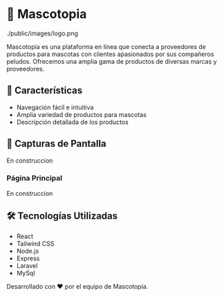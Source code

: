 # 🐾 Mascotopia

./public/images/logo.png

Mascotopia es una plataforma en línea que conecta a proveedores de productos para mascotas con clientes apasionados por sus compañeros peludos. Ofrecemos una amplia gama de productos de diversas marcas y proveedores.

## 🚀 Características

- Navegación fácil e intuitiva
- Amplia variedad de productos para mascotas
- Descripción detallada de los productos

## 📸 Capturas de Pantalla
En construccion

### Página Principal
En construccion

## 🛠️ Tecnologías Utilizadas

- React
- Tailwind CSS
- Node.js
- Express
- Laravel
- MySql

Desarrollado con ❤️ por el equipo de Mascotopia.
